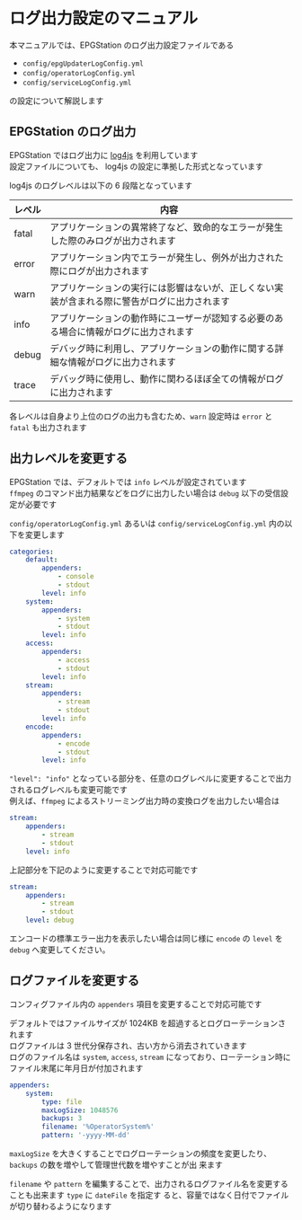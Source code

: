 # ログ出力設定のマニュアル

本マニュアルでは、EPGStation のログ出力設定ファイルである

-   `config/epgUpdaterLogConfig.yml`
-   `config/operatorLogConfig.yml`
-   `config/serviceLogConfig.yml`

の設定について解説します

## EPGStation のログ出力

EPGStation ではログ出力に [log4js](https://npmjs.com/package/log4js) を利用しています  
設定ファイルについても、 log4js の設定に準拠した形式となっています

log4js のログレベルは以下の 6 段階となっています

| レベル | 内容                                                                                         |
| ------ | -------------------------------------------------------------------------------------------- |
| fatal  | アプリケーションの異常終了など、致命的なエラーが発生した際のみログが出力されます             |
| error  | アプリケーション内でエラーが発生し、例外が出力された際にログが出力されます                   |
| warn   | アプリケーションの実行には影響はないが、正しくない実装が含まれる際に警告がログに出力されます |
| info   | アプリケーションの動作時にユーザーが認知する必要のある場合に情報がログに出力されます         |
| debug  | デバッグ時に利用し、アプリケーションの動作に関する詳細な情報がログに出力されます             |
| trace  | デバッグ時に使用し、動作に関わるほぼ全ての情報がログに出力されます                           |

各レベルは自身より上位のログの出力も含むため、`warn` 設定時は `error` と `fatal` も出力されます

## 出力レベルを変更する

EPGStation では、デフォルトでは `info` レベルが設定されています  
`ffmpeg` のコマンド出力結果などをログに出力したい場合は `debug` 以下の受信設定が必要です

`config/operatorLogConfig.yml` あるいは `config/serviceLogConfig.yml` 内の以下を変更します

```yaml
categories:
    default:
        appenders:
            - console
            - stdout
        level: info
    system:
        appenders:
            - system
            - stdout
        level: info
    access:
        appenders:
            - access
            - stdout
        level: info
    stream:
        appenders:
            - stream
            - stdout
        level: info
    encode:
        appenders:
            - encode
            - stdout
        level: info
```

`"level": "info"` となっている部分を、任意のログレベルに変更することで出力されるログレベルも変更可能です  
例えば、`ffmpeg` によるストリーミング出力時の変換ログを出力したい場合は

```yaml
stream:
    appenders:
        - stream
        - stdout
    level: info
```

上記部分を下記のように変更することで対応可能です

```yaml
stream:
    appenders:
        - stream
        - stdout
    level: debug
```

エンコードの標準エラー出力を表示したい場合は同じ様に `encode` の `level` を `debug` へ変更してください。

## ログファイルを変更する

コンフィグファイル内の `appenders` 項目を変更することで対応可能です

デフォルトではファイルサイズが 1024KB を超過するとログローテーションされます  
ログファイルは 3 世代分保存され、古い方から消去されていきます  
ログのファイル名は `system`, `access`, `stream` になっており、ローテーション時にファイル末尾に年月日が付加されます

```yaml
appenders:
    system:
        type: file
        maxLogSize: 1048576
        backups: 3
        filename: '%OperatorSystem%'
        pattern: '-yyyy-MM-dd'
```

`maxLogSize` を大きくすることでログローテーションの頻度を変更したり、`backups` の数を増やして管理世代数を増やすことが出
来ます

`filename` や `pattern` を編集することで、出力されるログファイル名を変更することも出来ます `type` に `dateFile` を指定す
ると、容量ではなく日付でファイルが切り替わるようになります
